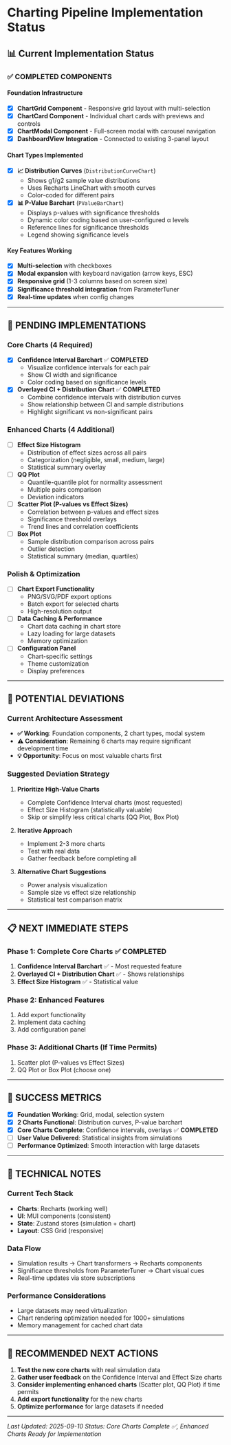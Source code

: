 # Charting Pipeline Implementation Status

## 📊 Current Implementation Status

### ✅ **COMPLETED COMPONENTS**

#### **Foundation Infrastructure**
- [x] **ChartGrid Component** - Responsive grid layout with multi-selection
- [x] **ChartCard Component** - Individual chart cards with previews and controls
- [x] **ChartModal Component** - Full-screen modal with carousel navigation
- [x] **DashboardView Integration** - Connected to existing 3-panel layout

#### **Chart Types Implemented**
- [x] **📈 Distribution Curves** (`DistributionCurveChart`)
  - Shows g1/g2 sample value distributions
  - Uses Recharts LineChart with smooth curves
  - Color-coded for different pairs
- [x] **📊 P-Value Barchart** (`PValueBarChart`)
  - Displays p-values with significance thresholds
  - Dynamic color coding based on user-configured α levels
  - Reference lines for significance thresholds
  - Legend showing significance levels

#### **Key Features Working**
- [x] **Multi-selection** with checkboxes
- [x] **Modal expansion** with keyboard navigation (arrow keys, ESC)
- [x] **Responsive grid** (1-3 columns based on screen size)
- [x] **Significance threshold integration** from ParameterTuner
- [x] **Real-time updates** when config changes

---

## 🚧 **PENDING IMPLEMENTATIONS**

### **Core Charts (4 Required)**
- [x] **Confidence Interval Barchart** ✅ **COMPLETED**
  - Visualize confidence intervals for each pair
  - Show CI width and significance
  - Color coding based on significance levels
- [x] **Overlayed CI + Distribution Chart** ✅ **COMPLETED**
  - Combine confidence intervals with distribution curves
  - Show relationship between CI and sample distributions
  - Highlight significant vs non-significant pairs

### **Enhanced Charts (4 Additional)**
- [ ] **Effect Size Histogram**
  - Distribution of effect sizes across all pairs
  - Categorization (negligible, small, medium, large)
  - Statistical summary overlay
- [ ] **QQ Plot**
  - Quantile-quantile plot for normality assessment
  - Multiple pairs comparison
  - Deviation indicators
- [ ] **Scatter Plot (P-values vs Effect Sizes)**
  - Correlation between p-values and effect sizes
  - Significance threshold overlays
  - Trend lines and correlation coefficients
- [ ] **Box Plot**
  - Sample distribution comparison across pairs
  - Outlier detection
  - Statistical summary (median, quartiles)

### **Polish & Optimization**
- [ ] **Chart Export Functionality**
  - PNG/SVG/PDF export options
  - Batch export for selected charts
  - High-resolution output
- [ ] **Data Caching & Performance**
  - Chart data caching in chart store
  - Lazy loading for large datasets
  - Memory optimization
- [ ] **Configuration Panel**
  - Chart-specific settings
  - Theme customization
  - Display preferences

---

## 🔄 **POTENTIAL DEVIATIONS**

### **Current Architecture Assessment**
- **✅ Working**: Foundation components, 2 chart types, modal system
- **⚠️ Consideration**: Remaining 6 charts may require significant development time
- **💡 Opportunity**: Focus on most valuable charts first

### **Suggested Deviation Strategy**
1. **Prioritize High-Value Charts**
   - Complete Confidence Interval charts (most requested)
   - Effect Size Histogram (statistically valuable)
   - Skip or simplify less critical charts (QQ Plot, Box Plot)

2. **Iterative Approach**
   - Implement 2-3 more charts
   - Test with real data
   - Gather feedback before completing all

3. **Alternative Chart Suggestions**
   - Power analysis visualization
   - Sample size vs effect size relationship
   - Statistical test comparison matrix

---

## 📋 **NEXT IMMEDIATE STEPS**

### **Phase 1: Complete Core Charts ✅ COMPLETED**
1. **Confidence Interval Barchart** ✅ - Most requested feature
2. **Overlayed CI + Distribution Chart** ✅ - Shows relationships
3. **Effect Size Histogram** ✅ - Statistical value

### **Phase 2: Enhanced Features**
1. Add export functionality
2. Implement data caching
3. Add configuration panel

### **Phase 3: Additional Charts (If Time Permits)**
1. Scatter plot (P-values vs Effect Sizes)
2. QQ Plot or Box Plot (choose one)

---

## 🎯 **SUCCESS METRICS**

- [x] **Foundation Working**: Grid, modal, selection system
- [x] **2 Charts Functional**: Distribution curves, P-value barchart
- [x] **Core Charts Complete**: Confidence intervals, overlays ✅ **COMPLETED**
- [ ] **User Value Delivered**: Statistical insights from simulations
- [ ] **Performance Optimized**: Smooth interaction with large datasets

---

## 📝 **TECHNICAL NOTES**

### **Current Tech Stack**
- **Charts**: Recharts (working well)
- **UI**: MUI components (consistent)
- **State**: Zustand stores (simulation + chart)
- **Layout**: CSS Grid (responsive)

### **Data Flow**
- Simulation results → Chart transformers → Recharts components
- Significance thresholds from ParameterTuner → Chart visual cues
- Real-time updates via store subscriptions

### **Performance Considerations**
- Large datasets may need virtualization
- Chart rendering optimization needed for 1000+ simulations
- Memory management for cached chart data

---

## 🚀 **RECOMMENDED NEXT ACTIONS**

1. **Test the new core charts** with real simulation data
2. **Gather user feedback** on the Confidence Interval and Effect Size charts
3. **Consider implementing enhanced charts** (Scatter plot, QQ Plot) if time permits
4. **Add export functionality** for the new charts
5. **Optimize performance** for large datasets if needed

---

*Last Updated: 2025-09-10*
*Status: Core Charts Complete ✅, Enhanced Charts Ready for Implementation*